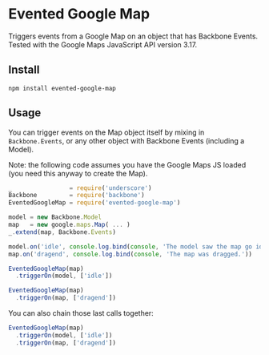# Evented Google Map

Triggers events from a Google Map on an object that has Backbone Events.
Tested with the Google Maps JavaScript API version 3.17.

## Install

`npm install evented-google-map`

## Usage

You can trigger events on the Map object itself by mixing in `Backbone.Events`,
or any other object with Backbone Events (including a Model).

Note: the following code assumes you have the Google Maps JS loaded (you need
this anyway to create the Map).

```js
_                = require('underscore')
Backbone         = require('backbone')
EventedGoogleMap = require('evented-google-map')

model = new Backbone.Model
map   = new google.maps.Map( ... )
_.extend(map, Backbone.Events)

model.on('idle', console.log.bind(console, 'The model saw the map go idle.'))
map.on('dragend', console.log.bind(console, 'The map was dragged.'))

EventedGoogleMap(map)
  .triggerOn(model, ['idle'])

EventedGoogleMap(map)
  .triggerOn(map, ['dragend'])
```

You can also chain those last calls together:

```js
EventedGoogleMap(map)
  .triggerOn(model, ['idle'])
  .triggerOn(map, ['dragend'])
```
